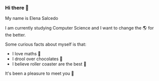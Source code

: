 ### Hi there 👋

<!--
**ElenaSalcedo/ElenaSalcedo** is a ✨ _special_ ✨ repository because its `README.md` (this file) appears on your GitHub profile.

Here are some ideas to get you started:

- 🔭 I’m currently working on ...
- 🌱 I’m currently learning ...
- 👯 I’m looking to collaborate on ...
- 🤔 I’m looking for help with ...
- 💬 Ask me about ...
- 📫 How to reach me: ...
- 😄 Pronouns: ...
- ⚡ Fun fact: ...
-->

My name is Elena Salcedo

I am currently studying Computer Science and I want to change the :earth_americas: for the better.

Some curious facts about myself is that:
- I love maths :high_brightness:
- I drool over chocolates :chocolate_bar:
- I believe roller coaster are the best :roller_coaster:

It's been a pleasure to meet you :ghost:
